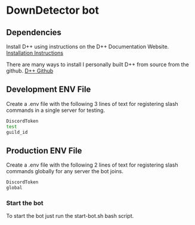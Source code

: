 # DownDetector bot

## Dependencies

Install D++ using instructions on the D++ Documentation Website.
[Installation Instructions](https://dpp.dev/installing.html)

There are many ways to install I personally built D++ from source from the github.
[D++ Github](https://github.com/brainboxdotcc/DPP)

## Development ENV File

Create a .env file with the following 3 lines of text for registering slash commands in a single server for testing.

```bash
DiscordToken
test
guild_id
```

## Production ENV File

Create a .env file with the following 2 lines of text for registering slash commands globally for any server the bot joins.

```bash
DiscordToken
global
```

### Start the bot

To start the bot just run the start-bot.sh bash script.